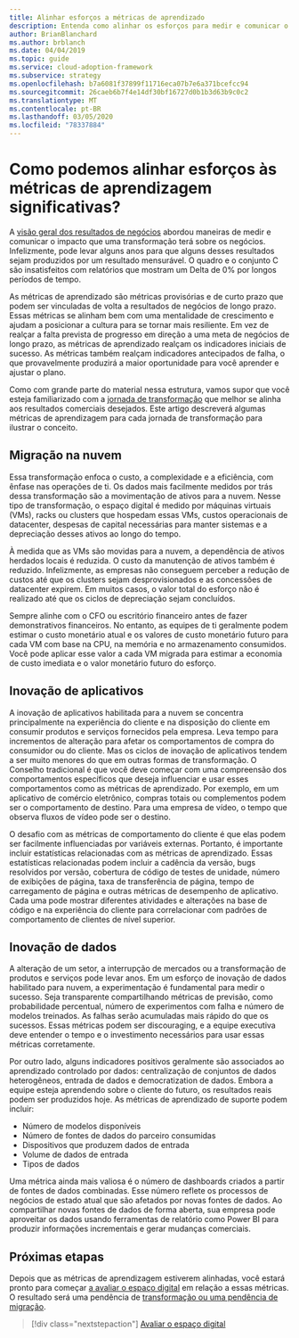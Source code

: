```yaml
---
title: Alinhar esforços a métricas de aprendizado
description: Entenda como alinhar os esforços para medir e comunicar o impacto que uma transformação terá sobre os negócios.
author: BrianBlanchard
ms.author: brblanch
ms.date: 04/04/2019
ms.topic: guide
ms.service: cloud-adoption-framework
ms.subservice: strategy
ms.openlocfilehash: b7a6081f37899f11716eca07b7e6a371bcefcc94
ms.sourcegitcommit: 26caeb6b7f4e14df30bf16727d0b1b3d63b9c0c2
ms.translationtype: MT
ms.contentlocale: pt-BR
ms.lasthandoff: 03/05/2020
ms.locfileid: "78337884"
---
```

<!-- markdownlint-disable MD026 -->

# <a name="how-can-we-align-efforts-to-meaningful-learning-metrics"></a>Como podemos alinhar esforços às métricas de aprendizagem significativas?

A [visão geral dos resultados de negócios](./business-outcomes/index.md) abordou maneiras de medir e comunicar o impacto que uma transformação terá sobre os negócios. Infelizmente, pode levar alguns anos para que alguns desses resultados sejam produzidos por um resultado mensurável. O quadro e o conjunto C são insatisfeitos com relatórios que mostram um Delta de 0% por longos períodos de tempo.

As métricas de aprendizado são métricas provisórias e de curto prazo que podem ser vinculadas de volta a resultados de negócios de longo prazo. Essas métricas se alinham bem com uma mentalidade de crescimento e ajudam a posicionar a cultura para se tornar mais resiliente. Em vez de realçar a falta prevista de progresso em direção a uma meta de negócios de longo prazo, as métricas de aprendizado realçam os indicadores iniciais de sucesso. As métricas também realçam indicadores antecipados de falha, o que provavelmente produzirá a maior oportunidade para você aprender e ajustar o plano.

Como com grande parte do material nessa estrutura, vamos supor que você esteja familiarizado com a [jornada de transformação](../govern/guides/index.md) que melhor se alinha aos resultados comerciais desejados. Este artigo descreverá algumas métricas de aprendizagem para cada jornada de transformação para ilustrar o conceito.

## <a name="cloud-migration"></a>Migração na nuvem

Essa transformação enfoca o custo, a complexidade e a eficiência, com ênfase nas operações de ti. Os dados mais facilmente medidos por trás dessa transformação são a movimentação de ativos para a nuvem. Nesse tipo de transformação, o espaço digital é medido por máquinas virtuais (VMs), racks ou clusters que hospedam essas VMs, custos operacionais de datacenter, despesas de capital necessárias para manter sistemas e a depreciação desses ativos ao longo do tempo.

À medida que as VMs são movidas para a nuvem, a dependência de ativos herdados locais é reduzida. O custo da manutenção de ativos também é reduzido. Infelizmente, as empresas não conseguem perceber a redução de custos até que os clusters sejam desprovisionados e as concessões de datacenter expirem. Em muitos casos, o valor total do esforço não é realizado até que os ciclos de depreciação sejam concluídos.

Sempre alinhe com o CFO ou escritório financeiro antes de fazer demonstrativos financeiros. No entanto, as equipes de ti geralmente podem estimar o custo monetário atual e os valores de custo monetário futuro para cada VM com base na CPU, na memória e no armazenamento consumidos. Você pode aplicar esse valor a cada VM migrada para estimar a economia de custo imediata e o valor monetário futuro do esforço.

## <a name="application-innovation"></a>Inovação de aplicativos

A inovação de aplicativos habilitada para a nuvem se concentra principalmente na experiência do cliente e na disposição do cliente em consumir produtos e serviços fornecidos pela empresa. Leva tempo para incrementos de alteração para afetar os comportamentos de compra do consumidor ou do cliente. Mas os ciclos de inovação de aplicativos tendem a ser muito menores do que em outras formas de transformação. O Conselho tradicional é que você deve começar com uma compreensão dos comportamentos específicos que deseja influenciar e usar esses comportamentos como as métricas de aprendizado. Por exemplo, em um aplicativo de comércio eletrônico, compras totais ou complementos podem ser o comportamento de destino. Para uma empresa de vídeo, o tempo que observa fluxos de vídeo pode ser o destino.

O desafio com as métricas de comportamento do cliente é que elas podem ser facilmente influenciadas por variáveis externas. Portanto, é importante incluir estatísticas relacionadas com as métricas de aprendizado. Essas estatísticas relacionadas podem incluir a cadência da versão, bugs resolvidos por versão, cobertura de código de testes de unidade, número de exibições de página, taxa de transferência de página, tempo de carregamento de página e outras métricas de desempenho de aplicativo. Cada uma pode mostrar diferentes atividades e alterações na base de código e na experiência do cliente para correlacionar com padrões de comportamento de clientes de nível superior.

## <a name="data-innovation"></a>Inovação de dados

A alteração de um setor, a interrupção de mercados ou a transformação de produtos e serviços pode levar anos. Em um esforço de inovação de dados habilitado para nuvem, a experimentação é fundamental para medir o sucesso. Seja transparente compartilhando métricas de previsão, como probabilidade percentual, número de experimentos com falha e número de modelos treinados. As falhas serão acumuladas mais rápido do que os sucessos. Essas métricas podem ser discouraging, e a equipe executiva deve entender o tempo e o investimento necessários para usar essas métricas corretamente.

Por outro lado, alguns indicadores positivos geralmente são associados ao aprendizado controlado por dados: centralização de conjuntos de dados heterogêneos, entrada de dados e democratization de dados. Embora a equipe esteja aprendendo sobre o cliente do futuro, os resultados reais podem ser produzidos hoje. As métricas de aprendizado de suporte podem incluir:

- Número de modelos disponíveis
- Número de fontes de dados do parceiro consumidas
- Dispositivos que produzem dados de entrada
- Volume de dados de entrada
- Tipos de dados

Uma métrica ainda mais valiosa é o número de dashboards criados a partir de fontes de dados combinadas. Esse número reflete os processos de negócios de estado atual que são afetados por novas fontes de dados. Ao compartilhar novas fontes de dados de forma aberta, sua empresa pode aproveitar os dados usando ferramentas de relatório como Power BI para produzir informações incrementais e gerar mudanças comerciais.

## <a name="next-steps"></a>Próximas etapas

Depois que as métricas de aprendizagem estiverem alinhadas, você estará pronto para começar [a avaliar o espaço digital](../digital-estate/index.md) em relação a essas métricas. O resultado será uma pendência de [transformação ou uma pendência de migração](../migrate/migration-considerations/prerequisites/technical-complexity.md).

> [!div class="nextstepaction"]
> [Avaliar o espaço digital](../digital-estate/index.md)
